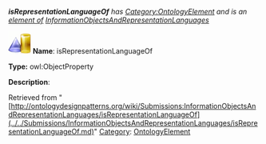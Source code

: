 ___isRepresentationLanguageOf__ has [Category:OntologyElement](../../Category/OntologyElement.md "Category:OntologyElement") and is an [element of](../../Property/ElementOf.md "Property:ElementOf") [InformationObjectsAndRepresentationLanguages](../../Submissions/InformationObjectsAndRepresentationLanguages.md "Submissions:InformationObjectsAndRepresentationLanguages")_


  




[![ObjectProperty](../../images/thumb/c/c3/ObjectProperty.gif/45px-ObjectProperty.gif)](../../Image/ObjectProperty.gif.md "ObjectProperty")
__Name__: isRepresentationLanguageOf 


__Type:__ owl:ObjectProperty 


__Description__: 





Retrieved from "[http://ontologydesignpatterns.org/wiki/Submissions:InformationObjectsAndRepresentationLanguages/isRepresentationLanguageOf](../../Submissions/InformationObjectsAndRepresentationLanguages/isRepresentationLanguageOf.md)"
 [Category](http://ontologydesignpatterns.org/wiki/Special:Categories "Special:Categories"): [OntologyElement](../../Category/OntologyElement.md "Category:OntologyElement")